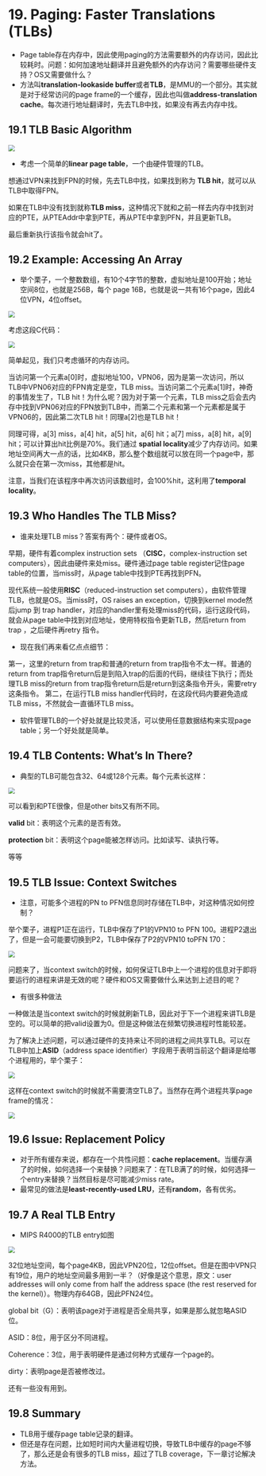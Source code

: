 # 19. Paging: Faster Translations (TLBs)

- Page table存在内存中，因此使用paging的方法需要额外的内存访问，因此比较耗时。问题：如何加速地址翻译并且避免额外的内存访问？需要哪些硬件支持？OS又需要做什么？
- 方法叫**translation-lookaside buffer**或者**TLB**，是MMU的一个部分。其实就是对于经常访问的page frame的一个缓存，因此也叫做**address-translation cache**。每次进行地址翻译时，先去TLB中找，如果没有再去内存中找。

## 19.1 TLB Basic Algorithm

<img src="https://raw.githubusercontent.com/foursevenlove/gitResource/master/Typora20220413101231.png" style="zoom:80%;" />

- 考虑一个简单的**linear page table**，一个由硬件管理的TLB。

想通过VPN来找到FPN的时候，先去TLB中找，如果找到称为 **TLB hit**，就可以从TLB中取得FPN。

如果在TLB中没有找到就称**TLB miss**，这种情况下就和之前一样去内存中找到对应的PTE，从PTEAddr中拿到PTE，再从PTE中拿到PFN，并且更新TLB。

最后重新执行该指令就会hit了。



## 19.2 Example: Accessing An Array

- 举个栗子，一个整数数组，有10个4字节的整数，虚拟地址是100开始；地址空间8位，也就是256B，每个 page 16B，也就是说一共有16个page，因此4位VPN，4位offset。

<img src="https://raw.githubusercontent.com/foursevenlove/gitResource/master/Typora20220413102208.png" style="zoom:80%;" />

考虑这段C代码：

<img src="https://raw.githubusercontent.com/foursevenlove/gitResource/master/Typora20220413102259.png" style="zoom:80%;" />

简单起见，我们只考虑循环的内存访问。

当访问第一个元素a[0]时，虚拟地址100，VPN06，因为是第一次访问，所以 TLB中VPN06对应的FPN肯定是空，TLB miss。当访问第二个元素a[1]时，神奇的事情发生了，TLB hit！为什么呢？因为对于第一个元素，TLB miss之后会去内存中找到VPN06对应的FPN放到TLB中，而第二个元素和第一个元素都是属于VPN06的，因此第二次TLB hit！同理a[2]也是TLB hit！

同理可得，a[3] miss，a[4] hit，a[5] hit，a[6] hit；a[7] miss，a[8] hit，a[9] hit；可以计算出hit比例是70%。我们通过 **spatial locality**减少了内存访问。如果地址空间再大一点的话，比如4KB，那么整个数组就可以放在同一个page中，那么就只会在第一次miss，其他都是hit。

注意，当我们在该程序中再次访问该数组时，会100%hit，这利用了**temporal locality**。



## 19.3 Who Handles The TLB Miss?

- 谁来处理TLB miss？答案有两个：硬件或者OS。

早期，硬件有着complex instruction sets （**CISC**，complex-instruction set computers），因此由硬件来处miss。硬件通过page table register记住page table的位置，当miss时，从page table中找到PTE再找到PFN。

现代系统一般使用**RISC**（reduced-instruction set computers），由软件管理TLB，也就是OS。当miss时，OS raises an exception，切换到kernel mode然后jump 到 trap handler，对应的handler里有处理miss的代码，运行这段代码，就会从page table中找到对应地址，使用特权指令更新TLB，然后return from trap ，之后硬件再retry 指令。

- 现在我们再来看亿点点细节：

第一，这里的return from trap和普通的return from trap指令不太一样。普通的return from trap指令return后是到陷入trap的后面的代码，继续往下执行；而处理TLB miss的return from trap指令return后是return到这条指令开头，需要retry这条指令。
第二，在运行TLB miss handler代码时，在这段代码内要避免造成TLB miss，不然就会一直循环TLB miss。

- 软件管理TLB的一个好处就是比较灵活，可以使用任意数据结构来实现page table；另一个好处就是简单。



## 19.4 TLB Contents: What’s In There?

- 典型的TLB可能包含32、64或128个元素。每个元素长这样：

<img src="https://raw.githubusercontent.com/foursevenlove/gitResource/master/Typora20220413110858.png" style="zoom:80%;" />

可以看到和PTE很像，但是other bits又有所不同。

**valid** bit：表明这个元素的是否有效。

**protection** bit：表明这个page能被怎样访问。比如读写、读执行等。

等等



## 19.5 TLB Issue: Context Switches

- 注意，可能多个进程的PN to PFN信息同时存储在TLB中，对这种情况如何控制？

举个栗子，进程P1正在运行，TLB中保存了P1的VPN10 to PFN 100。进程P2退出了，但是一会可能要切换到P2，TLB中保存了P2的VPN10 toPFN 170：

<img src="https://raw.githubusercontent.com/foursevenlove/gitResource/master/Typora20220413134208.png" style="zoom:80%;" />

问题来了，当context switch的时候，如何保证TLB中上一个进程的信息对于即将要运行的进程来讲是无效的呢？硬件和OS又需要做什么来达到上述目的呢？

- 有很多种做法

一种做法是当context switch的时候就刷新TLB，因此对于下一个进程来讲TLB是空的。可以简单的把valid设置为0。但是这种做法在频繁切换进程时性能较差。

为了解决上述问题，可以通过硬件的支持来让不同的进程之间共享TLB。可以在TLB中加上**ASID**（address space identifier）字段用于表明当前这个翻译是给哪个进程用的，举个栗子：

<img src="https://raw.githubusercontent.com/foursevenlove/gitResource/master/Typora20220413135613.png" style="zoom:80%;" />



这样在context switch的时候就不需要清空TLB了。当然存在两个进程共享page frame的情况：

<img src="https://raw.githubusercontent.com/foursevenlove/gitResource/master/Typora20220413135743.png" style="zoom:80%;" />

## 19.6 Issue: Replacement Policy

- 对于所有缓存来说，都存在一个共性问题：**cache replacement**。当缓存满了的时候，如何选择一个来替换？问题来了：在TLB满了的时候，如何选择一个entry来替换？当然目标是尽可能减少miss rate。
- 最常见的做法是**least-recently-used LRU**，还有**random**，各有优劣。

## 19.7 A Real TLB Entry

- MIPS R4000的TLB entry如图

<img src="https://raw.githubusercontent.com/foursevenlove/gitResource/master/Typora20220413140230.png" style="zoom:80%;" />

32位地址空间，每个page4KB，因此VPN20位，12位offset。但是在图中VPN只有19位，用户的地址空间最多用到一半？（好像是这个意思，原文：user addresses will only come from half the address space (the rest reserved for the kernel)）。物理内存64GB，因此PFN24位。

global bit（G）：表明该page对于进程是否全局共享，如果是那么就忽略ASID位。

ASID：8位，用于区分不同进程。

Coherence：3位，用于表明硬件是通过何种方式缓存一个page的。

dirty：表明page是否被修改过。

还有一些没有用到。

## 19.8 Summary

- TLB用于缓存page table记录的翻译。
- 但还是存在问题，比如短时间内大量进程切换，导致TLB中缓存的page不够了，那么还是会有很多的TLB miss，超过了TLB coverage，下一章讨论解决方法。

